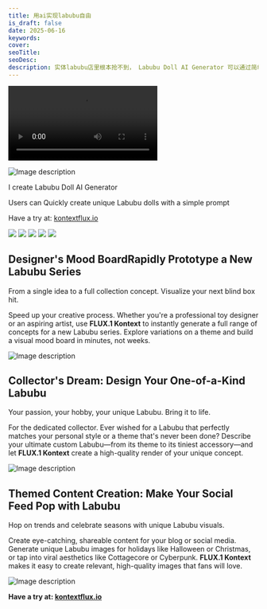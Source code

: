 ```yaml
---
title: 用ai实现labubu自由
is_draft: false
date: 2025-06-16
keywords:
cover: 
seoTitle: 
seoDesc: 
description: 实体labubu店里根本抢不到， Labubu Doll AI Generator 可以通过简单的提示词生成我们想要的labubu
---
```


![labubu-generator](https://cdn.kontextflux.io/labubu-generator/video/labubu-generator-hero-video.webm)




![Image description](https://dev-to-uploads.s3.amazonaws.com/uploads/articles/0orivtyekx5v1nml9esz.png)


I create Labubu Doll AI Generator

Users can Quickly create unique Labubu dolls with a simple prompt 

Have a try at: [kontextflux.io](https://kontextflux.io/image-generator/ai-labubu-generator)

![](https://cdn.kontextflux.io/labubu-generator/44e778f9340ee9eb2ad964c1f19e73feb5ca0461954c8b0d2038145c86390345.png)
![](https://cdn.kontextflux.io/labubu-generator/491f31a9262d2111b78edcd0cc01d8a01837f254fc17cdbb2e661df1f1ec3dc0.png)
![](https://cdn.kontextflux.io/labubu-generator/79127e5615845dda8a1599d1141b252d37f8eab3498d495c3fef90946f4fd5fd.png)
![](https://cdn.kontextflux.io/labubu-generator/970e77964a615c17337918dab381eface276cfc4318c568515875bea2892bf04.png)
![](https://cdn.kontextflux.io/labubu-generator/lbb-lora-astronaut.jpg)

## Designer's Mood BoardRapidly Prototype a New Labubu Series

From a single idea to a full collection concept. Visualize your next blind box hit.

Speed up your creative process. Whether you're a professional toy designer or an aspiring artist, use **FLUX.1 Kontext** to instantly generate a full range of concepts for a new Labubu series. Explore variations on a theme and build a visual mood board in minutes, not weeks.

![Image description](https://dev-to-uploads.s3.amazonaws.com/uploads/articles/t5kqra39a99d2336lbjl.png)

## Collector's Dream: Design Your One-of-a-Kind Labubu

Your passion, your hobby, your unique Labubu. Bring it to life.

For the dedicated collector. Ever wished for a Labubu that perfectly matches your personal style or a theme that's never been done? Describe your ultimate custom Labubu—from its theme to its tiniest accessory—and let **FLUX.1 Kontext** create a high-quality render of your unique concept.


![Image description](https://dev-to-uploads.s3.amazonaws.com/uploads/articles/jby2wr6ijt0tgzng4mne.png)

## Themed Content Creation: Make Your Social Feed Pop with Labubu

Hop on trends and celebrate seasons with unique Labubu visuals.

Create eye-catching, shareable content for your blog or social media. Generate unique Labubu images for holidays like Halloween or Christmas, or tap into viral aesthetics like Cottagecore or Cyberpunk. **FLUX.1 Kontext** makes it easy to create relevant, high-quality images that fans will love.


![Image description](https://dev-to-uploads.s3.amazonaws.com/uploads/articles/lm6ev6st5e7yfuu3d9hq.png)

**Have a try at: [kontextflux.io](https://kontextflux.io/image-generator/ai-labubu-generator)**




